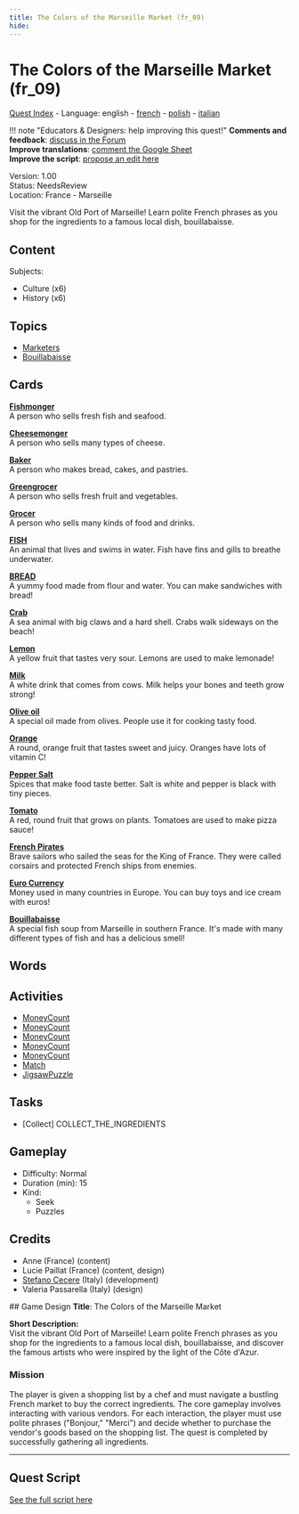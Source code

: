 ```yaml
---
title: The Colors of the Marseille Market (fr_09)
hide:
---
```


# The Colors of the Marseille Market (fr_09)
[Quest Index](./index.md) - Language: english - [french](./fr_09.fr.md) - [polish](./fr_09.pl.md) - [italian](./fr_09.it.md)

!!! note "Educators & Designers: help improving this quest!"
    **Comments and feedback**: [discuss in the Forum](https://vgwb.discourse.group/t/fr-09-the-colors-of-the-marseille-market/28/1)  
    **Improve translations**: [comment the Google Sheet](https://docs.google.com/spreadsheets/d/1FPFOy8CHor5ArSg57xMuPAG7WM27-ecDOiU-OmtHgjw/edit?gid=1243903291#gid=1243903291)  
    **Improve the script**: [propose an edit here](https://github.com/vgwb/Antura/blob/main/Assets/_discover/_quests/FR_09%20Food%20&%20Market/FR_09%20Food%20&%20Market%20-%20Yarn%20Script.yarn)  

Version: 1.00  
Status: NeedsReview  
Location: France - Marseille

Visit the vibrant Old Port of Marseille! Learn polite French phrases as you shop for the ingredients to a famous local dish, bouillabaisse.

## Content
Subjects: 

  - Culture (x6)
  - History (x6)

## Topics
- [Marketers](../topics/index.md#marketers)
- [Bouillabaisse](../topics/index.md#bouillabaisse)


## Cards
**[Fishmonger](../cards/index.md#person_fishmonger)**  
A person who sells fresh fish and seafood.  

**[Cheesemonger](../cards/index.md#person_cheesemonger)**  
A person who sells many types of cheese.  

**[Baker](../cards/index.md#person_baker)**  
A person who makes bread, cakes, and pastries.  

**[Greengrocer](../cards/index.md#person_greengrocer)**  
A person who sells fresh fruit and vegetables.  

**[Grocer](../cards/index.md#person_grocer)**  
A person who sells many kinds of food and drinks.  

**[FISH](../cards/index.md#food_fish)**  
An animal that lives and swims in water. Fish have fins and gills to breathe underwater.  

**[BREAD](../cards/index.md#food_bread)**  
A yummy food made from flour and water. You can make sandwiches with bread!  

**[Crab](../cards/index.md#food_crab)**  
A sea animal with big claws and a hard shell. Crabs walk sideways on the beach!  

**[Lemon](../cards/index.md#food_lemon)**  
A yellow fruit that tastes very sour. Lemons are used to make lemonade!  

**[Milk](../cards/index.md#food_milk)**  
A white drink that comes from cows. Milk helps your bones and teeth grow strong!  

**[Olive oil](../cards/index.md#food_olive_oil)**  
A special oil made from olives. People use it for cooking tasty food.  

**[Orange](../cards/index.md#food_orange)**  
A round, orange fruit that tastes sweet and juicy. Oranges have lots of vitamin C!  

**[Pepper Salt](../cards/index.md#food_pepper_salt)**  
Spices that make food taste better. Salt is white and pepper is black with tiny pieces.  

**[Tomato](../cards/index.md#food_tomato)**  
A red, round fruit that grows on plants. Tomatoes are used to make pizza sauce!  

**[French Pirates](../cards/index.md#pirates)**  
Brave sailors who sailed the seas for the King of France. They were called corsairs and protected French ships from enemies.  

**[Euro Currency](../cards/index.md#currency_euro)**  
Money used in many countries in Europe. You can buy toys and ice cream with euros!  

**[Bouillabaisse](../cards/index.md#bouillabaisse)**  
A special fish soup from Marseille in southern France. It's made with many different types of fish and has a delicious smell!  

## Words
## Activities
- [MoneyCount](../activities/index.md#MoneyCount)
- [MoneyCount](../activities/index.md#MoneyCount)
- [MoneyCount](../activities/index.md#MoneyCount)
- [MoneyCount](../activities/index.md#MoneyCount)
- [MoneyCount](../activities/index.md#MoneyCount)
- [Match](../activities/index.md#Match)
- [JigsawPuzzle](../activities/index.md#JigsawPuzzle)

## Tasks
- [Collect] COLLECT_THE_INGREDIENTS
## Gameplay
- Difficulty: Normal
- Duration (min): 15
- Kind:
  - Seek
  - Puzzles
## Credits
- Anne (France) (content)
- Lucie Paillat (France) (content, design)
- [Stefano Cecere](https://stefanocecere.com) (Italy) (development)
- Valeria Passarella (Italy) (design)

## Game Design
**Title**: The Colors of the Marseille Market

**Short Description:**  
Visit the vibrant Old Port of Marseille! Learn polite French phrases as you shop for the ingredients to a famous local dish, bouillabaisse, and discover the famous artists who were inspired by the light of the Côte d'Azur.

### Mission
The player is given a shopping list by a chef and must navigate a bustling French market to buy the correct ingredients. The core gameplay involves interacting with various vendors. For each interaction, the player must use polite phrases ("Bonjour," "Merci") and decide whether to purchase the vendor's goods based on the shopping list. The quest is completed by successfully gathering all ingredients.


---

## Quest Script

[See the full script here](./fr_09-script.md)
